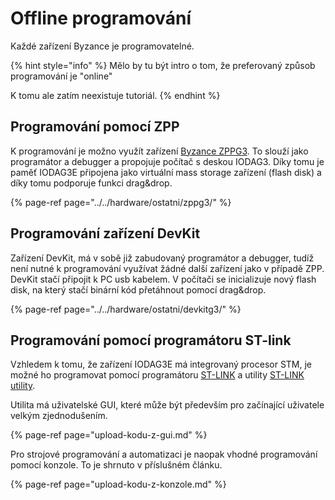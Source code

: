 # Offline programování

Každé zařízení Byzance je programovatelné.

{% hint style="info" %}
Mělo by tu být intro o tom, že preferovaný způsob programování je "online"

K tomu ale zatím neexistuje tutoriál.
{% endhint %}

## Programování pomocí ZPP

K programování je možno využít zařízení [Byzance ZPPG3](../../hardware/ostatni/zppg3/). To slouží jako programátor a debugger a propojuje počítač s deskou IODAG3. Díky tomu je paměť IODAG3E připojena jako virtuální mass storage zařízení \(flash disk\) a díky tomu podporuje funkci drag&drop.

{% page-ref page="../../hardware/ostatni/zppg3/" %}

## Programování zařízení DevKit

Zařízení DevKit, má v sobě již zabudovaný programátor a debugger, tudíž není nutné k programování využívat žádné další zařízení jako v případě ZPP. DevKit stačí připojit k PC usb kabelem. V počítači se inicializuje nový flash disk, na který stačí binární kód přetáhnout pomocí drag&drop.

{% page-ref page="../../hardware/ostatni/devkitg3/" %}

## Programování pomocí programátoru ST-link

Vzhledem k tomu, že zařízení IODAG3E má integrovaný procesor STM, je možné ho programovat pomocí programátoru [ST-LINK](http://www.st.com/en/development-tools/st-link-v2.html) a utility [ST-LINK utility](http://www.st.com/en/development-tools/stsw-link004.html).

Utilita má uživatelské GUI, které může být především pro začínající uživatele velkým zjednodušením.

{% page-ref page="upload-kodu-z-gui.md" %}

Pro strojové programování a automatizaci je naopak vhodné programování pomocí konzole. To je shrnuto v příslušném článku.

{% page-ref page="upload-kodu-z-konzole.md" %}

